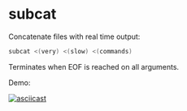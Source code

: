 # subcat

Concatenate files with real time output:

```bash
subcat <(very) <(slow) <(commands)
```

Terminates when EOF is reached on all arguments.

Demo:

[![asciicast](https://asciinema.org/a/1KAWKCuuZ3AZGOabKrTxM0NVu.svg)](https://asciinema.org/a/1KAWKCuuZ3AZGOabKrTxM0NVu)
